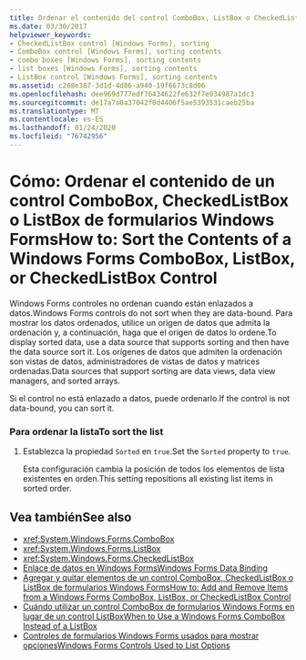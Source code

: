 ```yaml
---
title: Ordenar el contenido del control ComboBox, ListBox o CheckedListBox
ms.date: 03/30/2017
helpviewer_keywords:
- CheckedListBox control [Windows Forms], sorting
- ComboBox control [Windows Forms], sorting contents
- combo boxes [Windows Forms], sorting contents
- list boxes [Windows Forms], sorting contents
- ListBox control [Windows Forms], sorting contents
ms.assetid: c268e387-3d1d-4d86-a940-19f6673c8d06
ms.openlocfilehash: dee969d777edf76434622fe632f7e934987a1dc3
ms.sourcegitcommit: de17a7a0a37042f0d4406f5ae5393531caeb25ba
ms.translationtype: MT
ms.contentlocale: es-ES
ms.lasthandoff: 01/24/2020
ms.locfileid: "76742956"
---
```

# <a name="how-to-sort-the-contents-of-a-windows-forms-combobox-listbox-or-checkedlistbox-control"></a><span data-ttu-id="d354c-102">Cómo: Ordenar el contenido de un control ComboBox, CheckedListBox o ListBox de formularios Windows Forms</span><span class="sxs-lookup"><span data-stu-id="d354c-102">How to: Sort the Contents of a Windows Forms ComboBox, ListBox, or CheckedListBox Control</span></span>
<span data-ttu-id="d354c-103">Windows Forms controles no ordenan cuando están enlazados a datos.</span><span class="sxs-lookup"><span data-stu-id="d354c-103">Windows Forms controls do not sort when they are data-bound.</span></span> <span data-ttu-id="d354c-104">Para mostrar los datos ordenados, utilice un origen de datos que admita la ordenación y, a continuación, haga que el origen de datos lo ordene.</span><span class="sxs-lookup"><span data-stu-id="d354c-104">To display sorted data, use a data source that supports sorting and then have the data source sort it.</span></span> <span data-ttu-id="d354c-105">Los orígenes de datos que admiten la ordenación son vistas de datos, administradores de vistas de datos y matrices ordenadas.</span><span class="sxs-lookup"><span data-stu-id="d354c-105">Data sources that support sorting are data views, data view managers, and sorted arrays.</span></span>  
  
 <span data-ttu-id="d354c-106">Si el control no está enlazado a datos, puede ordenarlo.</span><span class="sxs-lookup"><span data-stu-id="d354c-106">If the control is not data-bound, you can sort it.</span></span>  
  
### <a name="to-sort-the-list"></a><span data-ttu-id="d354c-107">Para ordenar la lista</span><span class="sxs-lookup"><span data-stu-id="d354c-107">To sort the list</span></span>  
  
1. <span data-ttu-id="d354c-108">Establezca la propiedad `Sorted` en `true`.</span><span class="sxs-lookup"><span data-stu-id="d354c-108">Set the `Sorted` property to `true`.</span></span>  
  
     <span data-ttu-id="d354c-109">Esta configuración cambia la posición de todos los elementos de lista existentes en orden.</span><span class="sxs-lookup"><span data-stu-id="d354c-109">This setting repositions all existing list items in sorted order.</span></span>  
  
## <a name="see-also"></a><span data-ttu-id="d354c-110">Vea también</span><span class="sxs-lookup"><span data-stu-id="d354c-110">See also</span></span>

- <xref:System.Windows.Forms.ComboBox>
- <xref:System.Windows.Forms.ListBox>
- <xref:System.Windows.Forms.CheckedListBox>
- [<span data-ttu-id="d354c-111">Enlace de datos en Windows Forms</span><span class="sxs-lookup"><span data-stu-id="d354c-111">Windows Forms Data Binding</span></span>](../windows-forms-data-binding.md)
- [<span data-ttu-id="d354c-112">Agregar y quitar elementos de un control ComboBox, CheckedListBox o ListBox de formularios Windows Forms</span><span class="sxs-lookup"><span data-stu-id="d354c-112">How to: Add and Remove Items from a Windows Forms ComboBox, ListBox, or CheckedListBox Control</span></span>](add-and-remove-items-from-a-wf-combobox.md)
- [<span data-ttu-id="d354c-113">Cuándo utilizar un control ComboBox de formularios Windows Forms en lugar de un control ListBox</span><span class="sxs-lookup"><span data-stu-id="d354c-113">When to Use a Windows Forms ComboBox Instead of a ListBox</span></span>](when-to-use-a-windows-forms-combobox-instead-of-a-listbox.md)
- [<span data-ttu-id="d354c-114">Controles de formularios Windows Forms usados para mostrar opciones</span><span class="sxs-lookup"><span data-stu-id="d354c-114">Windows Forms Controls Used to List Options</span></span>](windows-forms-controls-used-to-list-options.md)

